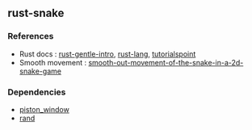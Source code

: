 ## rust-snake

### References

- Rust docs : [rust-gentle-intro](https://stevedonovan.github.io/rust-gentle-intro/), [rust-lang](https://doc.rust-lang.org/book/), [tutorialspoint](https://www.tutorialspoint.com/rust)
- Smooth movement : [smooth-out-movement-of-the-snake-in-a-2d-snake-game](https://gamedev.stackexchange.com/questions/186426/smooth-out-movement-of-the-snake-in-a-2d-snake-game)

### Dependencies

- [piston_window](https://docs.piston.rs/piston_window/piston_window/)
- [rand](https://docs.rs/rand/0.7.3/rand/)